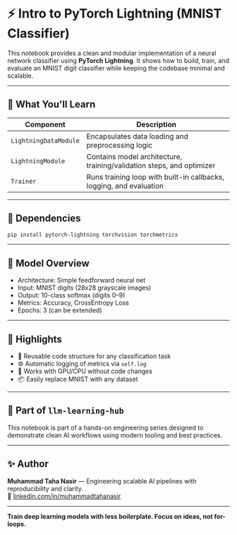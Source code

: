 # ⚡ Intro to PyTorch Lightning (MNIST Classifier)

This notebook provides a clean and modular implementation of a neural network classifier using **PyTorch Lightning**. It shows how to build, train, and evaluate an MNIST digit classifier while keeping the codebase minimal and scalable.

---

## 📌 What You'll Learn
| Component | Description |
|-----------|-------------|
| `LightningDataModule` | Encapsulates data loading and preprocessing logic |
| `LightningModule` | Contains model architecture, training/validation steps, and optimizer |
| `Trainer` | Runs training loop with built-in callbacks, logging, and evaluation |

---

## 🧰 Dependencies
```bash
pip install pytorch-lightning torchvision torchmetrics
```

---

## 🧪 Model Overview
- Architecture: Simple feedforward neural net
- Input: MNIST digits (28x28 grayscale images)
- Output: 10-class softmax (digits 0–9)
- Metrics: Accuracy, CrossEntropy Loss
- Epochs: 3 (can be extended)

---

## 🌟 Highlights
- 🔁 Reusable code structure for any classification task
- ⚙️ Automatic logging of metrics via `self.log`
- 🔌 Works with GPU/CPU without code changes
- 📦 Easily replace MNIST with any dataset

---

## 🧠 Part of `llm-learning-hub`
This notebook is part of a hands-on engineering series designed to demonstrate clean AI workflows using modern tooling and best practices.

---

## ✨ Author
**Muhammad Taha Nasir** — Engineering scalable AI pipelines with reproducibility and clarity.  
🔗 [linkedin.com/in/muhammadtahanasir](https://linkedin.com/in/muhammadtahanasir)

---

**Train deep learning models with less boilerplate. Focus on ideas, not for-loops.**
